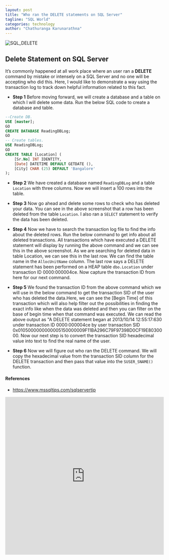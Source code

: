 ```yaml
---
layout: post
title: "Who ran the DELETE statements on SQL Server"
tagline: "SQL World"
categories: technology
author: "Chathuranga Karunarathna"
---
```

![SQL_DELETE](https://github.com/aviorsys/aviorsys.github.io/raw/master/images/delete-statement.gif)

## Delete Statement on SQL Server

It’s commonly happened at all work place where an user ran a **DELETE** command by mistake or intensely on a SQL Server and no one will be accepting who did this. Here, I would like to demonstrate a way using the transaction log to track down helpful information related to this fact.

* **Step 1**
Before moving forward, we will create a database and a table on which I will delete some data. Run the below SQL code to create a database and table.
```sql
--Create DB.
USE [master];
GO
CREATE DATABASE ReadingDBLog;
GO
-- Create tables.
USE ReadingDBLog;
GO
CREATE TABLE [Location] (
    [Sr.No] INT IDENTITY,
    [Date] DATETIME DEFAULT GETDATE (),
    [City] CHAR (25) DEFAULT 'Bangalore'
);
```

* **Step 2**
We have created a database named `ReadingDBLog` and a table `Location` with three columns. Now we will insert a 100 rows into the table.

* **Step 3**
Now go ahead and delete some rows to check who has deleted your data. You can see in the above screenshot that a row has been deleted from the table `Location`. I also ran a `SELECT` statement to verify the data has been deleted.

* **Step 4**
Now we have to search the transaction log file to find the info about the deleted rows. Run the below command to get info about all deleted transactions. All transactions which have executed a DELETE statement will display by running the above command and we can see this in the above screenshot. As we are searching for deleted data in table Location, we can see this in the last row. We can find the table name in the `AllocUnitName` column. The last row says a DELETE statement has been performed on a HEAP table `dbo.Location` under transaction ID 0000:000004ce. Now capture the transaction ID from here for our next command.

* **Step 5**
We found the transaction ID from the above command which we will use in the below command to get the transaction SID of the user who has deleted the data.Here, we can see the [Begin Time] of this transaction which will also help filter out the possibilities in finding the exact info like when the data was deleted and then you can filter on the base of begin time when that command was executed. We can read the above output as "A DELETE statement began at 2013/10/14 12:55:17:630 under transaction ID 0000:000004ce by user transaction SID 0x0105000000000005150000009F11BA296C79F97398D0CF19E8030000. Now our next step is to convert the transaction SID hexadecimal value into text to find the real name of the user.

* **Step 6**
Now we will figure out who ran the DELETE command. We will copy the hexadecimal value from the transaction SID column for the DELETE transaction and then pass that value into the `SUSER_SNAME()` function.

#### References
* <https://www.mssqltips.com/sqlservertip>

<embed src="https://drive.google.com/viewerng/viewer?embedded=true&url=https://github.com/aviorsys/aviorsys.github.io/raw/master/uploads/finding-a-user-who-ran-a-delete-statement.pdf" width="100%" height="500">
